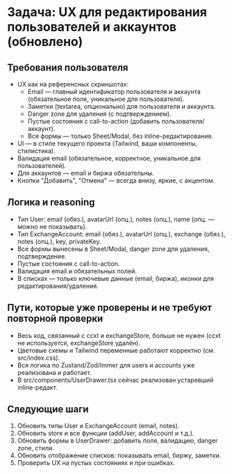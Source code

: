# Задача: UX для редактирования пользователей и аккаунтов (обновлено)

## Требования пользователя
- UX как на референсных скриншотах:
  - Email — главный идентификатор пользователя и аккаунта (обязательное поле, уникальное для пользователя).
  - Заметки (textarea, опционально) для пользователя и аккаунта.
  - Danger zone для удаления (с подтверждением).
  - Пустые состояния с call-to-action (добавить пользователя/аккаунт).
  - Все формы — только Sheet/Modal, без inline-редактирования.
- UI — в стиле текущего проекта (Tailwind, ваши компоненты, стилистика).
- Валидация email (обязательное, корректное, уникальное для пользователей).
- Для аккаунтов — email и биржа обязательны.
- Кнопки "Добавить", "Отмена" — всегда внизу, яркие, с акцентом.

## Логика и reasoning
- Тип User: email (обяз.), avatarUrl (опц.), notes (опц.), name (опц. — можно не показывать).
- Тип ExchangeAccount: email (обяз.), avatarUrl (опц.), exchange (обяз.), notes (опц.), key, privateKey.
- Все формы вынесены в Sheet/Modal, danger zone для удаления, подтверждение.
- Пустые состояния с call-to-action.
- Валидация email и обязательных полей.
- В списках — только ключевые данные (email, биржа), иконки для редактирования/удаления.

## Пути, которые уже проверены и не требуют повторной проверки
- Весь код, связанный с ccxt и exchangeStore, больше не нужен (ccxt не используется, exchangeStore удалён).
- Цветовые схемы и Tailwind переменные работают корректно (см. src/index.css).
- Вся логика по Zustand/Zod/Immer для users и accounts уже реализована и работает.
- В src/components/UserDrawer.tsx сейчас реализован устаревший inline-редакт.

## Следующие шаги
1. Обновить типы User и ExchangeAccount (email, notes).
2. Обновить store и все функции (addUser, addAccount и т.д.).
3. Обновить формы в UserDrawer: добавить поля, валидацию, danger zone, стили.
4. Обновить отображение списков: показывать email, биржу, заметки.
5. Проверить UX на пустых состояниях и при ошибках. 